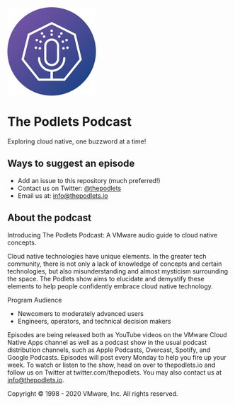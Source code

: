 <img src="img/thepodlets.png" width="200"> 

# The Podlets Podcast

Exploring cloud native, one buzzword at a time!

## Ways to suggest an episode

- Add an issue to this repository (much preferred!)
- Contact us on Twitter: [@thepodlets](https://twitter.com/thepodlets)
- Email us at: info@thepodlets.io


## About the podcast

Introducing The Podlets Podcast: A VMware audio guide to cloud native concepts.

Cloud native technologies have unique elements. In the greater tech community, there is not only a lack of knowledge of concepts and certain technologies, but also misunderstanding and almost mysticism surrounding the space. The Podlets show aims to elucidate and demystify these elements to help people confidently embrace cloud native technology.

Program Audience
- Newcomers to moderately advanced users
- Engineers, operators, and technical decision makers

Episodes are being released both as YouTube videos on the VMware Cloud Native Apps channel as well as a podcast show in the usual podcast distribution channels, such as Apple Podcasts, Overcast, Spotify, and Google Podcasts. Episodes will post every Monday to help you fire up your week. To watch or listen to the show, head on over to thepodlets.io and follow us on Twitter at twitter.com/thepodlets. You may also contact us at info@thepodlets.io.

Copyright © 1998 - 2020 VMware, Inc. All rights reserved.

